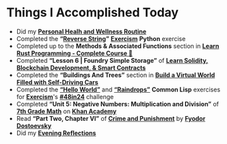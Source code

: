 # Things I Accomplished Today

- Did my **[Personal Healh and Wellness Routine](../../Routines/personal-health-and-wellness-routine-2024-week-5.md)**
- Completed the **“[Reverse String](https://exercism.org/tracks/python/exercises/reverse-string)”** **[Exercism](https://exercism.org)** **Python** exercise
- Completed up to the **Methods & Associated Functions** section in **[Learn Rust Programming - Complete Course 🦀](https://www.youtube.com/watch?v=BpPEoZW5IiY)**
- Completed **“Lesson 6 | Foundry Simple Storage”** of **[Learn Solidity, Blockchain Development, & Smart Contracts](https://www.youtube.com/watch?v=umepbfKp5rI)**
- Completed the **“Buildings And Trees”** section in **[Build a Virtual World Filled with Self-Driving Cars](https://www.youtube.com/watch?v=5iHejdqYIa8)**
- Completed the **[“Hello World”](https://exercism.org/tracks/common-lisp/exercises/hello-world)** and **[“Raindrops”](https://exercism.org/tracks/common-lisp/exercises/raindrops)** **Common Lisp** exercises for **[Exercism](https://exercism.org)**'s **[#48in24](https://exercism.org/challenges/48in24)** challenge
- Completed **“Unit 5: Negative Numbers: Multiplication and Division”** of **[7th Grade Math](https://www.khanacademy.org/math/cc-seventh-grade-math)** on **[Khan Academy](https://www.khanacademy.org)**
- Read **“Part Two, Chapter VI”** of **[Crime and Punishment](https://www.goodreads.com/book/show/7144.Crime_and_Punishment)** by **[Fyodor Dostoevsky](https://www.goodreads.com/author/show/3137322.Fyodor_Dostoevsky)**
- Did my **[Evening Reflections](../../Routines/evening-reflections.md)**
